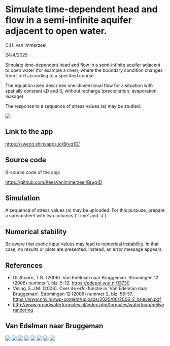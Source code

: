 # Simulate time-dependent head and flow in a semi-infinite aquifer adjacent to open water.

C.H. van Immerzeel

24/4/2025

Simulate time-dependent head and flow in a semi-infinite aquifer adjacent to 
open water (for example a river), where the boundary condition changes from t = 0 according to a 
specified course.

The equation used describes one-dimensional flow for a situation with 
spatially constant kD and S, without recharge (precipitation, evaporation, leakage).

The response to a sequence of stress values (a) may be studied.



![](https://github.com/user-attachments/assets/48ca5d4c-1f16-4f37-b254-1eb2972da429)



## Link to the app
<https://sweco.shinyapps.io/Brug1D/>

## Source code
R-source code of the app:

<https://github.com/KeesVanImmerzeel/Brug1D>

## Simulation
A sequence of stress values (a) may be uploaded. For this purpuse, prepare a spreadsheet with two columns ('Time' and 'a').  


## Numerical stability
Be aware that exotic input values may lead to numerical instability. In that case, no results or plots are presented. Instead, an error message appears.


## References
- Olsthoorn, T.N. (2006). Van Edelman naar Bruggeman. Stromingen 12 (2006) nummer 1, blz. 5-12. 
  <https://edepot.wur.nl/13730>
- Veling, E.J.M. (2006). Over de erfc-functie in ‘Van Edelman naar Bruggeman'. Stromingen 12 (2006) nummer 2, blz. 56-57. <https://www.nhv.nu/wp-content/uploads/2020/06/2006-2_brieven.pdf>
- <http://www.grondwaterformules.nl/index.php/formules/waterloop/peilverandering>  
  
## Van Edelman naar Bruggeman

![](https://github.com/user-attachments/assets/80a9dcff-c016-45ea-8948-4a08b783c1eb)
![](https://github.com/user-attachments/assets/8cc312f2-43a4-4647-bfcb-fd514d459d4c)
![](https://github.com/user-attachments/assets/5eb4ca1d-3de4-4190-81dd-03795d0a0085)
![](https://github.com/user-attachments/assets/2ce390ed-9c19-44ac-8eee-bfce2e978bfa)
![](https://github.com/user-attachments/assets/ee18954a-5d0b-4bfd-bec1-cd117e1332fa)
![](https://github.com/user-attachments/assets/91050b06-3978-4e05-a933-11ebee677b4b)
![](https://github.com/user-attachments/assets/c02509db-33fd-497e-a338-4d80ea360cd8)
![](https://github.com/user-attachments/assets/37877edf-6de4-4d39-9706-6a271ab6605c)



